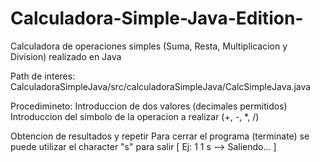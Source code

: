 # Calculadora-Simple-Java-Edition-
Calculadora de operaciones simples (Suma, Resta, Multiplicacion y Division) realizado en Java

Path de interes: CalculadoraSimpleJava/src/calculadoraSimpleJava/CalcSimpleJava.java

Procedimineto:
Introduccion de dos valores (decimales permitidos) 
Introduccion del simbolo de la operacion a realizar (+, -, *, /)

Obtencion de resultados y repetir
Para cerrar el programa (terminate) se puede utilizar el character "s" para salir [ Ej: 1 1 s --> Saliendo... ]
